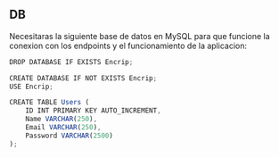 ## DB

Necesitaras la siguiente base de datos en MySQL para que funcione la conexion con los endpoints y el funcionamiento de la aplicacion:

```typescript
DROP DATABASE IF EXISTS Encrip;

CREATE DATABASE IF NOT EXISTS Encrip;
USE Encrip;

CREATE TABLE Users (
    ID INT PRIMARY KEY AUTO_INCREMENT,
    Name VARCHAR(250),
    Email VARCHAR(250),
    Password VARCHAR(2500)
);
